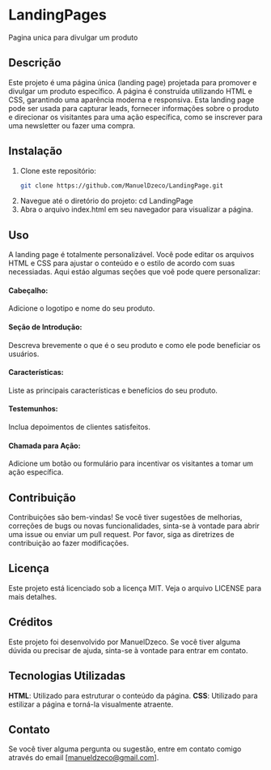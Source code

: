# LandingPages
Pagina unica para divulgar um produto

## Descrição
Este projeto é uma página única (landing page) projetada para promover e divulgar um produto específico. A página é construída utilizando HTML e CSS, garantindo uma aparência moderna e responsiva. Esta landing page pode ser usada para capturar leads, fornecer informações sobre o produto e direcionar os visitantes para uma ação específica, como se inscrever para uma newsletter ou fazer uma compra.

## Instalação
1. Clone este repositório:
   ```bash
   git clone https://github.com/ManuelDzeco/LandingPage.git
2. Navegue até o diretório do projeto:
   cd LandingPage
3. Abra o arquivo index.html em seu navegador para visualizar a página.

## Uso
A landing page é totalmente personalizável. Você pode editar os arquivos HTML e CSS para ajustar o conteúdo e o estilo de acordo com suas necessiadas. Aqui estáo algumas seções que voê pode quere personalizar:
#### Cabeçalho:
Adicione o logotipo e nome do seu produto.
#### Seção de Introdução:
Descreva brevemente o que é o seu produto e como ele pode beneficiar os usuários.
#### Características:
Liste as principais características e benefícios do seu produto.
#### Testemunhos:
Inclua depoimentos de clientes satisfeitos.
#### Chamada para Ação:
Adicione um botão ou formulário para incentivar os visitantes a tomar um ação específica.

## Contribuição
Contribuições são bem-vindas! Se você tiver sugestões de melhorias, correções de bugs ou novas funcionalidades, sinta-se à vontade para abrir uma issue ou enviar um pull request. Por favor, siga as diretrizes de contribuição ao fazer modificações.

## Licença
Este projeto está licenciado sob a licença MIT. Veja o arquivo LICENSE para mais detalhes.

## Créditos
Este projeto foi desenvolvido por ManuelDzeco. Se você tiver alguma dúvida ou precisar de ajuda, sinta-se à vontade para entrar em contato.

## Tecnologias Utilizadas
**HTML**: Utilizado para estruturar o conteúdo da página.
**CSS**: Utilizado para estilizar a página e torná-la visualmente atraente.

## Contato
Se você tiver alguma pergunta ou sugestão, entre em contato comigo através do email [manueldzeco@gmail.com].
